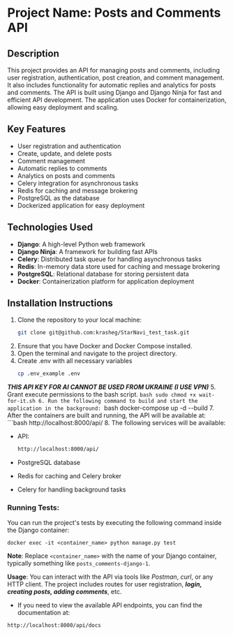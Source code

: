 # Project Name: Posts and Comments API

## Description
This project provides an API for managing posts and comments, including user registration, authentication, post creation, and comment management. It also includes functionality for automatic replies and analytics for posts and comments. The API is built using Django and Django Ninja for fast and efficient API development. The application uses Docker for containerization, allowing easy deployment and scaling.

## Key Features
- User registration and authentication
- Create, update, and delete posts
- Comment management
- Automatic replies to comments
- Analytics on posts and comments
- Celery integration for asynchronous tasks
- Redis for caching and message brokering
- PostgreSQL as the database
- Dockerized application for easy deployment

## Technologies Used
- **Django**: A high-level Python web framework
- **Django Ninja**: A framework for building fast APIs
- **Celery**: Distributed task queue for handling asynchronous tasks
- **Redis**: In-memory data store used for caching and message brokering
- **PostgreSQL**: Relational database for storing persistent data
- **Docker**: Containerization platform for application deployment

## Installation Instructions
1. Clone the repository to your local machine:
   ```bash
   git clone git@github.com:krasheg/StarNavi_test_task.git

2. Ensure that you have Docker and Docker Compose installed.
3. Open the terminal and navigate to the project directory.
4. Create .env with all necessary variables
    ```bash
   cp .env_example .env
***THIS API KEY FOR AI CANNOT BE USED FROM UKRAINE (I USE VPN)***
5. Grant execute permissions to the bash script.
    ```bash
   sudo chmod +x wait-for-it.sh
6. Run the following command to build and start the application in the background:
    ```bash
    docker-compose up -d --build
7. After the containers are built and running, the API will be available at: 
    ```bash
    http://localhost:8000/api/
8. The following services will be available:

- API: 

    ```bash
    http://localhost:8000/api/

- PostgreSQL database
- Redis for caching and Celery broker
- Celery for handling background tasks
### Running Tests: 
You can run the project's tests by executing the following command inside the Django container:

    docker exec -it <container_name> python manage.py test

**Note**: Replace `<container_name>` with the name of your Django container, typically something like `posts_comments-django-1`.

**Usage**: You can interact with the API via tools like *Postman*, *curl*, or any HTTP client. The project includes routes for user registration, ***login, creating posts, adding comments***, etc.

- If you need to view the available API endpoints, you can find the documentation at:       
```bash 
http://localhost:8000/api/docs